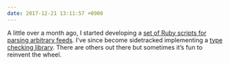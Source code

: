 ```yaml
---
date: 2017-12-21 13:11:57 +0900
---
```

A little over a month ago, I started developing a [set of Ruby scripts for parsing arbitrary feeds](https://github.com/pyrmont/shakushi). I’ve since become sidetracked implementing a [type checking library](https://github.com/pyrmont/shakushi/blob/master/lib/type_check.rb). There are others out there but sometimes it’s fun to reinvent the wheel.
